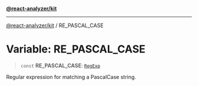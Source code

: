 [**@react-analyzer/kit**](../README.md)

***

[@react-analyzer/kit](../README.md) / RE\_PASCAL\_CASE

# Variable: RE\_PASCAL\_CASE

> `const` **RE\_PASCAL\_CASE**: [`RegExp`](https://developer.mozilla.org/docs/Web/JavaScript/Reference/Global_Objects/RegExp)

Regular expression for matching a PascalCase string.
